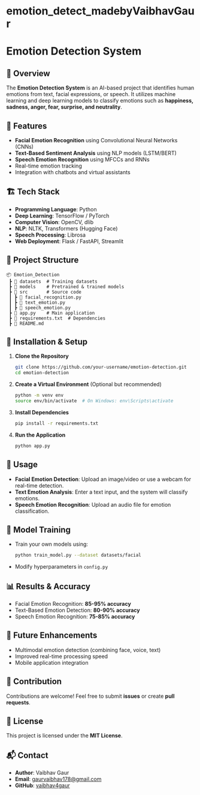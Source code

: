 # emotion_detect_madebyVaibhavGaur
# Emotion Detection System

## 📌 Overview
The **Emotion Detection System** is an AI-based project that identifies human emotions from text, facial expressions, or speech. It utilizes machine learning and deep learning models to classify emotions such as **happiness, sadness, anger, fear, surprise, and neutrality**.

## 🚀 Features
- **Facial Emotion Recognition** using Convolutional Neural Networks (CNNs)
- **Text-Based Sentiment Analysis** using NLP models (LSTM/BERT)
- **Speech Emotion Recognition** using MFCCs and RNNs
- Real-time emotion tracking
- Integration with chatbots and virtual assistants

## 🏗️ Tech Stack
- **Programming Language**: Python
- **Deep Learning**: TensorFlow / PyTorch
- **Computer Vision**: OpenCV, dlib
- **NLP**: NLTK, Transformers (Hugging Face)
- **Speech Processing**: Librosa
- **Web Deployment**: Flask / FastAPI, Streamlit

## 📂 Project Structure
```
📦 Emotion_Detection
 ┣ 📂 datasets  # Training datasets
 ┣ 📂 models    # Pretrained & trained models
 ┣ 📂 src       # Source code
 ┃ ┣ 📜 facial_recognition.py
 ┃ ┣ 📜 text_emotion.py
 ┃ ┣ 📜 speech_emotion.py
 ┣ 📜 app.py    # Main application
 ┣ 📜 requirements.txt  # Dependencies
 ┣ 📜 README.md
```

## 🎯 Installation & Setup
1. **Clone the Repository**
   ```bash
   git clone https://github.com/your-username/emotion-detection.git
   cd emotion-detection
   ```
2. **Create a Virtual Environment** (Optional but recommended)
   ```bash
   python -m venv env
   source env/bin/activate  # On Windows: env\Scripts\activate
   ```
3. **Install Dependencies**
   ```bash
   pip install -r requirements.txt
   ```
4. **Run the Application**
   ```bash
   python app.py
   ```

## 🧪 Usage
- **Facial Emotion Detection**: Upload an image/video or use a webcam for real-time detection.
- **Text Emotion Analysis**: Enter a text input, and the system will classify emotions.
- **Speech Emotion Recognition**: Upload an audio file for emotion classification.

## 🔬 Model Training
- Train your own models using:
  ```bash
  python train_model.py --dataset datasets/facial
  ```
- Modify hyperparameters in `config.py`

## 📊 Results & Accuracy
- Facial Emotion Recognition: **85-95% accuracy**
- Text-Based Emotion Detection: **80-90% accuracy**
- Speech Emotion Recognition: **75-85% accuracy**

## 🚀 Future Enhancements
- Multimodal emotion detection (combining face, voice, text)
- Improved real-time processing speed
- Mobile application integration

## 🤝 Contribution
Contributions are welcome! Feel free to submit **issues** or create **pull requests**.

## 📜 License
This project is licensed under the **MIT License**.

## 📬 Contact
- **Author**: Vaibhav Gaur
- **Email**: gaurvaibhav178@gmail.com
- **GitHub**: [vaibhav4gaur](https://github.com/vaibhav4gaur/emotion_detect_madebyVaibhavGaur/blob/main/README.md)
